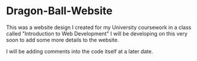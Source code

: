# Dragon-Ball-Website
This was a website design I created for my University coursework in a class called "Introduction to Web Development"
I will be developing on this very soon to add some more details to the website.

I will be adding comments into the code itself at a later date. 
